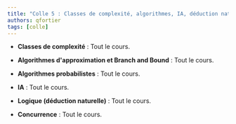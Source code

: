```yaml
---
title: "Colle 5 : Classes de complexité, algorithmes, IA, déduction naturelle, concurrence"
authors: qfortier
tags: [colle]
---
```


- **Classes de complexité** : Tout le cours.

- **Algorithmes d'approximation et Branch and Bound** : Tout le cours.

- **Algorithmes probabilistes** : Tout le cours.

- **IA** : Tout le cours.

- **Logique (déduction naturelle)** : Tout le cours.  

- **Concurrence** : Tout le cours.
